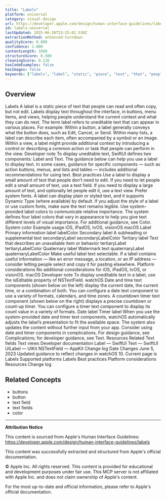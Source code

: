 ```yaml
---
title: "Labels"
platform: universal
category: visual-design
url: https://developer.apple.com/design/human-interface-guidelines/labels
id: labels-universal
lastUpdated: 2025-06-26T23:25:02.530Z
extractionMethod: enhanced-turndown
qualityScore: 0.800
confidence: 1.000
contentLength: 3580
structureScore: 0.500
cleaningScore: 0.126
hasCodeExamples: false
hasImages: false
keywords: ["labels", "label", "static", "piece", "text", "that", "people", "read", "often", "copy"]
---
```

## Overview

Labels A label is a static piece of text that people can read and often copy, but not edit. Labels display text throughout the interface, in buttons, menu items, and views, helping people understand the current context and what they can do next. The term label refers to uneditable text that can appear in various places. For example: Within a button, a label generally conveys what the button does, such as Edit, Cancel, or Send. Within many lists, a label can describe each item, often accompanied by a symbol or an image. Within a view, a label might provide additional context by introducing a control or describing a common action or task that people can perform in the view. Developer note To display uneditable text, SwiftUI defines two components: Label and Text. The guidance below can help you use a label to display text. In some cases, guidance for specific components — such as action buttons, menus, and lists and tables — includes additional recommendations for using text. Best practices Use a label to display a small amount of text that people don’t need to edit. If you need to let people edit a small amount of text, use a text field. If you need to display a large amount of text, and optionally let people edit it, use a text view. Prefer system fonts. A label can display plain or styled text, and it supports Dynamic Type (where available) by default. If you adjust the style of a label or use custom fonts, make sure the text remains legible. Use system-provided label colors to communicate relative importance. The system defines four label colors that vary in appearance to help you give text different levels of visual importance. For additional guidance, see Color. System color Example usage iOS, iPadOS, tvOS, visionOS macOS Label Primary information label labelColor Secondary label A subheading or supplemental text secondaryLabel secondaryLabelColor Tertiary label Text that describes an unavailable item or behavior tertiaryLabel tertiaryLabelColor Quaternary label Watermark text quaternaryLabel quaternaryLabelColor Make useful label text selectable. If a label contains useful information — like an error message, a location, or an IP address — consider letting people select and copy it for pasting elsewhere. Platform considerations No additional considerations for iOS, iPadOS, tvOS, or visionOS. macOS Developer note To display uneditable text in a label, use the isEditable property of NSTextField. watchOS Date and time text components (shown below on the left) display the current date, the current time, or a combination of both. You can configure a date text component to use a variety of formats, calendars, and time zones. A countdown timer text component (shown below on the right) displays a precise countdown or count-up timer. You can configure a timer text component to display its count value in a variety of formats. Date label Timer label When you use the system-provided date and timer text components, watchOS automatically adjusts the label’s presentation to fit the available space. The system also updates the content without further input from your app. Consider using date and timer components in complications. For design guidance, see Complications; for developer guidance, see Text. Resources Related Text fields Text views Developer documentation Label — SwiftUI Text — SwiftUI UILabel — UIKit NSTextField — AppKit Change log Date Changes June 5, 2023 Updated guidance to reflect changes in watchOS 10. Current page is Labels Supported platforms Labels Best practices Platform considerations Resources Change log

## Related Concepts

- buttons
- button
- text field
- text fields
- color

---

**Attribution Notice**

This content is sourced from Apple's Human Interface Guidelines: https://developer.apple.com/design/human-interface-guidelines/labels

This content was successfully extracted and structured from Apple's official documentation.

© Apple Inc. All rights reserved. This content is provided for educational and development purposes under fair use. This MCP server is not affiliated with Apple Inc. and does not claim ownership of Apple's content.

For the most up-to-date and official information, please refer to Apple's official documentation.
